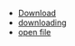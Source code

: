 <!DOCTYPE html>
<html lang="en">
<head>
    <meta charset="UTF-8">
    <meta http-equiv="X-UA-Compatible" content="IE=edge">
    <link rel="stylesheet" href="style.css" class="href">
    <meta name="viewport" content="width=device-width, initial-scale=1.0">
    <title>tryout</title>
</head>
<body>
     <div class="container">
        <a href="" class="button">
            <ul>
                <li>Download</li>
                <li>downloading</li>
                <li>open file</li>
            </ul>
            <div>
                <svg viwebox="0 0 24 24"></svg>
            </div>
        </a>
     </div>
</body>
</html>  

